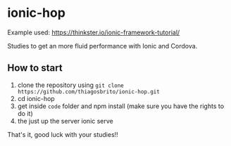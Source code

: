 # ionic-hop

Example used: https://thinkster.io/ionic-framework-tutorial/

Studies to get an more fluid performance with Ionic and Cordova.

## How to start

1. clone the repository using `git clone https://github.com/thiagosbrito/ionic-hop.git` 
2. cd ionic-hop
3. get inside `code` folder and npm install (make sure you have the rights to do it)
4. the just up the server ionic serve


That's it, good luck with your studies!!

